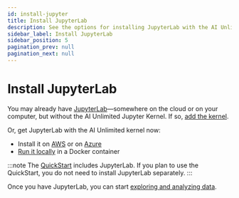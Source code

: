 ```yaml
---
id: install-jupyter
title: Install JupyterLab
description: See the options for installing JupyterLab with the AI Unlimited Jupyter Kernel.
sidebar_label: Install JupyterLab
sidebar_position: 5
pagination_prev: null
pagination_next: null
---
```


# Install JupyterLab

You may already have [JupyterLab](https://jupyter.org/)&mdash;somewhere on the cloud or on your computer, but without the AI Unlimited Jupyter Kernel. If so, [add the kernel](https://downloads.teradata.com/download/tools/teradata-ai-unlimited-jupyter-kernel).

Or, get JupyterLab with the AI Unlimited kernel now:

- Install it on [AWS](/docs/resources/jupyterlab/install-jupyterlab-aws.md) or on [Azure](/docs/resources/jupyterlab/install-jupyterlab-azure.md)
- [Run it locally](/docs/resources/jupyterlab/run-jupyterlab-docker.md) in a Docker container

:::note
The [QuickStart](/docs/resources/quickstart/) includes JupyterLab. If you plan to use the QuickStart, you do not need to install JupyterLab separately.
:::

Once you have JupyterLab, you can start [exploring and analyzing data](/docs/explore-and-analyze-data/).
